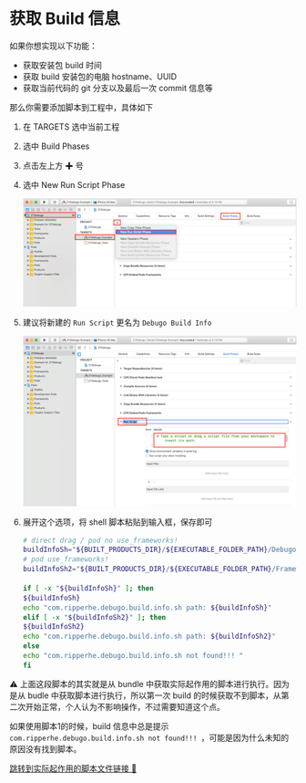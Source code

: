 # 获取 Build 信息

如果你想实现以下功能：

* 获取安装包 build 时间
* 获取 build 安装包的电脑 hostname、UUID
* 获取当前代码的 git 分支以及最后一次 commit 信息等

那么你需要添加脚本到工程中，具体如下

1. 在 TARGETS 选中当前工程
2. 选中 Build Phases
3. 点击左上方 ✚ 号
4. 选中 New Run Script Phase

	![](_media/build-info-1.png)
5. 建议将新建的 `Run Script` 更名为 `Debugo Build Info`

	![](_media/build-info-2.png)
6. 展开这个选项，将 shell 脚本粘贴到输入框，保存即可

	```bash
	# direct drag / pod no use_frameworks!
	buildInfoSh="${BUILT_PRODUCTS_DIR}/${EXECUTABLE_FOLDER_PATH}/Debugo.bundle/com.ripperhe.debugo.build.info.sh"
	# pod use_frameworks!
	buildInfoSh2="${BUILT_PRODUCTS_DIR}/${EXECUTABLE_FOLDER_PATH}/Frameworks/Debugo.framework/Debugo.bundle/com.ripperhe.debugo.build.info.sh"
	
	if [ -x "${buildInfoSh}" ]; then
	${buildInfoSh}
	echo "com.ripperhe.debugo.build.info.sh path: ${buildInfoSh}"
	elif [ -x "${buildInfoSh2}" ]; then
	${buildInfoSh2}
	echo "com.ripperhe.debugo.build.info.sh path: ${buildInfoSh2}"
	else
	echo "com.ripperhe.debugo.build.info.sh not found!!! "
	fi
	```

⚠️ 上面这段脚本的其实就是从 bundle 中获取实际起作用的脚本进行执行。因为是从 budle 中获取脚本进行执行，所以第一次 build 的时候获取不到脚本，从第二次开始正常，个人认为不影响操作，不过需要知道这个点。

如果使用脚本1的时候，build 信息中总是提示 `com.ripperhe.debugo.build.info.sh not found!!! `，可能是因为什么未知的原因没有找到脚本。

[跳转到实际起作用的脚本文件链接 🚀](https://github.com/ripperhe/Debugo/blob/master/Debugo/Assets/Debugo.bundle/com.ripperhe.debugo.build.info.sh)
